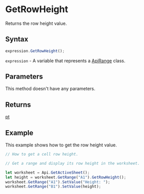 # GetRowHeight

Returns the row height value.

## Syntax

```javascript
expression.GetRowHeight();
```

`expression` - A variable that represents a [ApiRange](../ApiRange.md) class.

## Parameters

This method doesn't have any parameters.

## Returns

[pt](../../Enumeration/pt.md)

## Example

This example shows how to get the row height value.

```javascript editor-xlsx
// How to get a cell row height.

// Get a range and display its row height in the worksheet.

let worksheet = Api.GetActiveSheet();
let height = worksheet.GetRange("A1").GetRowHeight();
worksheet.GetRange("A1").SetValue("Height: ");
worksheet.GetRange("B1").SetValue(height);
```
